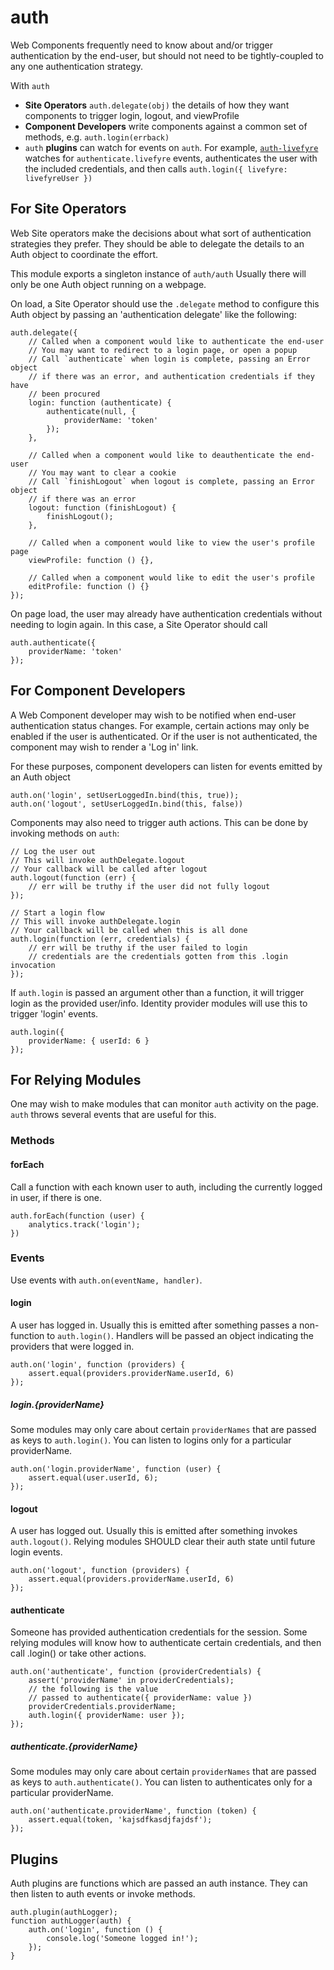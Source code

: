 # auth

Web Components frequently need to know about and/or trigger authentication by
the end-user, but should not need to be tightly-coupled to any one authentication strategy.

With `auth`
* **Site Operators** `auth.delegate(obj)` the details of how they want components to trigger login, logout, and viewProfile
* **Component Developers** write components against a common set of methods, e.g. `auth.login(errback)`
* `auth` **plugins** can watch for events on `auth`. For example, [`auth-livefyre`](//github.com/gobengo/auth-livefyre) watches for `authenticate.livefyre` events, authenticates the user with the included credentials, and then calls `auth.login({ livefyre: livefyreUser })`

## For Site Operators

Web Site operators make the decisions about what sort of authentication strategies they prefer. They should be able to delegate the details to an Auth object to coordinate the effort.

This module exports a singleton instance of `auth/auth` Usually there
will only be one Auth object running on a webpage.

On load, a Site Operator should use the `.delegate` method to configure this Auth object by passing an 'authentication delegate' like the following:

    auth.delegate({
        // Called when a component would like to authenticate the end-user
        // You may want to redirect to a login page, or open a popup
        // Call `authenticate` when login is complete, passing an Error object
        // if there was an error, and authentication credentials if they have
        // been procured
        login: function (authenticate) {
            authenticate(null, {
                providerName: 'token'
            });
        },

        // Called when a component would like to deauthenticate the end-user
        // You may want to clear a cookie
        // Call `finishLogout` when logout is complete, passing an Error object
        // if there was an error
        logout: function (finishLogout) {
            finishLogout();
        },

        // Called when a component would like to view the user's profile page
        viewProfile: function () {},

        // Called when a component would like to edit the user's profile
        editProfile: function () {}
    });

On page load, the user may already have authentication credentials without needing to login again. In this case, a Site Operator should call

    auth.authenticate({
        providerName: 'token'
    });

## For Component Developers

A Web Component developer may wish to be notified when end-user authentication
status changes. For example, certain actions may only be enabled if the user
is authenticated. Or if the user is not authenticated, the component may wish
to render a 'Log in' link.

For these purposes, component developers can listen for events emitted by an
Auth object

    auth.on('login', setUserLoggedIn.bind(this, true));
    auth.on('logout', setUserLoggedIn.bind(this, false))

Components may also need to trigger auth actions. This can be done by invoking methods on `auth`:

    // Log the user out
    // This will invoke authDelegate.logout
    // Your callback will be called after logout
    auth.logout(function (err) {
        // err will be truthy if the user did not fully logout
    });

    // Start a login flow
    // This will invoke authDelegate.login
    // Your callback will be called when this is all done
    auth.login(function (err, credentials) {
        // err will be truthy if the user failed to login
        // credentials are the credentials gotten from this .login invocation
    });

If `auth.login` is passed an argument other than a function, it will trigger login as the provided user/info. Identity provider modules will use this to trigger 'login' events.

    auth.login({
        providerName: { userId: 6 }
    });

## For Relying Modules

One may wish to make modules that can monitor `auth` activity on the page. `auth` throws several events that are useful for this.

### Methods

#### forEach

Call a function with each known user to auth, including the currently logged
in user, if there is one.

    auth.forEach(function (user) {
        analytics.track('login');
    })

### Events

Use events with `auth.on(eventName, handler)`.

#### login

A user has logged in. Usually this is emitted after something passes a non-function to `auth.login()`. Handlers will be passed an object indicating the providers that were logged in.

    auth.on('login', function (providers) {
        assert.equal(providers.providerName.userId, 6)
    });

##### login.{providerName}

Some modules may only care about certain `providerNames` that are passed as keys to  `auth.login()`. You can listen to logins only for a particular providerName.

    auth.on('login.providerName', function (user) {
        assert.equal(user.userId, 6);
    });

#### logout

A user has logged out. Usually this is emitted after something invokes `auth.logout()`. Relying modules SHOULD clear their auth state until future login events.

    auth.on('logout', function (providers) {
        assert.equal(providers.providerName.userId, 6)
    });

#### authenticate

Someone has provided authentication credentials for the session. Some relying modules will know how to authenticate certain credentials, and then call .login() or take other actions.

    auth.on('authenticate', function (providerCredentials) {
        assert('providerName' in providerCredentials);
        // the following is the value
        // passed to authenticate({ providerName: value })
        providerCredentials.providerName; 
        auth.login({ providerName: user });
    });

##### authenticate.{providerName}

Some modules may only care about certain `providerNames` that are passed as keys to `auth.authenticate()`. You can listen to authenticates only for a particular providerName.

    auth.on('authenticate.providerName', function (token) {
        assert.equal(token, 'kajsdfkasdjfajdsf');
    });

## Plugins

Auth plugins are functions which are passed an auth instance. They can then listen to auth events or invoke methods.

    auth.plugin(authLogger);
    function authLogger(auth) {
        auth.on('login', function () {
            console.log('Someone logged in!');
        });
    }
